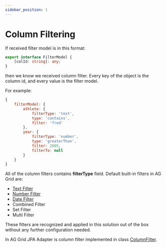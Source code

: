 ```yaml
---
sidebar_position: 1
---
```


# Column Filtering
If received filter model is in this format:
```typescript title="Column Filter format"
export interface FilterModel {
    [colId: string]: any;
}
```
then we know we received column filter.
Every key of the object is the column id, and every value is the filter model.

For example:
```javascript title="Example of column filter model from AG Grid documentation"
{
    filterModel: {
        athlete: {
            filterType: 'text',
            type: 'contains',
            filter: 'fred'
        },
        year: {
            filterType: 'number',
            type: 'greaterThan',
            filter: 2005,
            filterTo: null
        }
    }
}
```

All of the column filters contains **filterType** field.
Default built-in filters in AG Grid are:
- [Text Filter](https://ag-grid.com/angular-data-grid/filter-text/)
- [Number Filter](https://ag-grid.com/angular-data-grid/filter-number/)
- [Date Filter](https://ag-grid.com/angular-data-grid/filter-date/)
- Combined Filter
- Set Filter
- Multi Filter

These filters are recognized and applied in this solution out of the box without any further configuration needed.

In AG Grid JPA Adapter is column filter implemented in class [ColumnFilter](https://github.com/smolcan/ag-grid-jpa-adapter/blob/main/src/main/java/com/aggrid/jpa/adapter/filter/simple/ColumnFilter.java).
